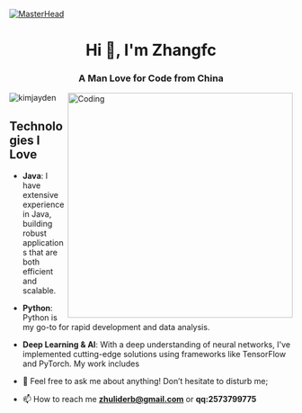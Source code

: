 [![MasterHead](https://visme.co/blog/wp-content/uploads/2019/10/animated-presentation-software-header.gif)]()

<h1 align="center">Hi 👋, I'm Zhangfc </h1>
<h3 align="center"><h3 align="center"><strong>A Man</strong> Love for Code from China</h3>
</h3>
<img align="right" alt="Coding" width="400" src="https://miro.medium.com/max/680/0*7Q3yvSIv_t0ioJ-Z.gif"/>

<p align="left"> <img src="https://komarev.com/ghpvc/?username=kimjayden&label=Profile%20views&color=0e75b6&style=flat" alt="kimjayden" /> </p>

## Technologies I Love
- **Java**: I have extensive experience in Java, building robust applications that are both efficient and scalable. 
- **Python**: Python is my go-to for rapid development and data analysis. 
- **Deep Learning & AI**: With a deep understanding of neural networks, I've implemented cutting-edge solutions using frameworks like TensorFlow and PyTorch. My work includes 

- 💬 Feel free to ask me about anything! Don’t hesitate to disturb me;

- 📫 How to reach me **zhuliderb@gmail.com** or **qq:2573799775**


